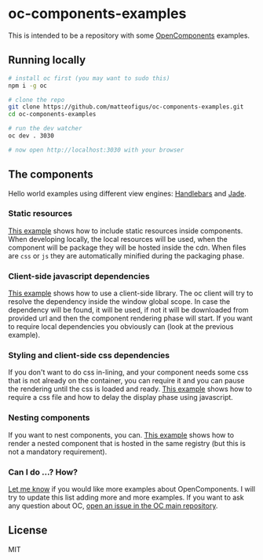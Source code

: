 oc-components-examples
======================

This is intended to be a repository with some [OpenComponents](https://github.com/opentable/oc) examples.

## Running locally
```sh
# install oc first (you may want to sudo this)
npm i -g oc

# clone the repo
git clone https://github.com/matteofigus/oc-components-examples.git
cd oc-components-examples

# run the dev watcher
oc dev . 3030

# now open http://localhost:3030 with your browser
```

## The components
Hello world examples using different view engines: [Handlebars](tree/master/handlebars-hello) and [Jade](tree/master/handlebars-jade).

### Static resources
[This example](tree/master/static-image) shows how to include static resources inside components. When developing locally, the local resources will be used, when the component will be package they will be hosted inside the cdn. When files are `css` or `js` they are automatically minified during the packaging phase.

### Client-side javascript dependencies
[This example](tree/master/moment) shows how to use a client-side library. The oc client will try to resolve the dependency inside the window global scope. In case the dependency will be found, it will be used, if not it will be downloaded from provided url and then the component rendering phase will start. If you want to require local dependencies you obviously can (look at the previous example).

### Styling and client-side css dependencies
If you don't want to do css in-lining, and your component needs some css that is not already on the container, you can require it and you can pause the rendering until the css is loaded and ready. [This example](tree/master/styled) shows how to require a css file and how to delay the display phase using javascript.

### Nesting components
If you want to nest components, you can. [This example](tree/master/nested-hello) shows how to render a nested component that is hosted in the same registry (but this is not a mandatory requirement).

### Can I do ...? How?
[Let me know](issues) if you would like more examples about OpenComponents. I will try to update this list adding more and more examples. If you want to ask any question about OC, [open an issue in the OC main repository](https://github.com/opentable/oc).

## License
MIT
